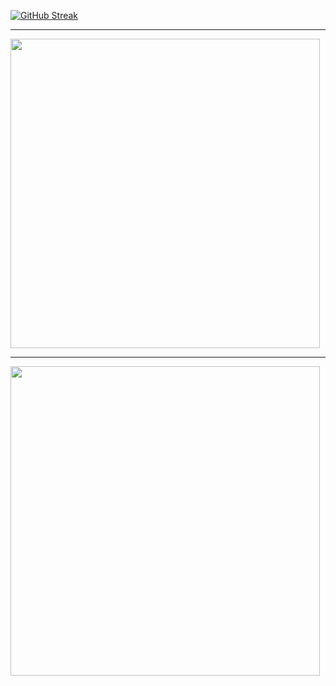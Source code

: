[![GitHub Streak](http://github-readme-streak-stats.herokuapp.com?user=dmw94&theme=github-dark-blue&hide_border=true)](https://git.io/streak-stats)

---

<img src="https://wakatime.com/share/@6cfc6d05-38b2-48d6-83aa-2609e431c00d/fbc86a23-f5c5-48b0-b0b1-f6067ceb44c4.svg" width="495">

---

<img src="https://wakatime.com/share/@6cfc6d05-38b2-48d6-83aa-2609e431c00d/27338df5-d0d6-4a48-b7a7-0d0aa4cedece.svg" width="495">
